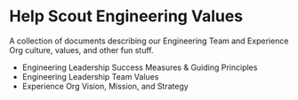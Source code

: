 # Help Scout Engineering Values

A collection of documents describing our Engineering Team and Experience Org culture, values, and other fun stuff.
- Engineering Leadership Success Measures & Guiding Principles
- Engineering Leadership Team Values
- Experience Org Vision, Mission, and Strategy
